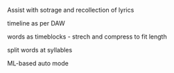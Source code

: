 Assist with sotrage and recollection of lyrics

timeline as per DAW

words as timeblocks - strech and compress to fit length

split words at syllables

ML-based auto mode